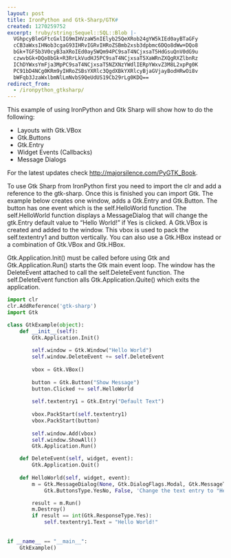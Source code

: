 ```yaml
---
layout: post
title: IronPython and Gtk-Sharp/GTK#
created: 1270259752
excerpt: !ruby/string:Sequel::SQL::Blob |-
  VGhpcyBleGFtcGxlIG9mIHVzaW5nIElyb25QeXRob24gYW5kIEd0ayBTaGFy
  cCB3aWxsIHNob3cgaG93IHRvIGRvIHRoZSBmb2xsb3dpbmc6DQo8dWw+DQo8
  bGk+TGF5b3V0cyB3aXRoIEd0ay5WQm94PC9saT4NCjxsaT5HdGsuQnV0dG9u
  czwvbGk+DQo8bGk+R3RrLkVudHJ5PC9saT4NCjxsaT5XaWRnZXQgRXZlbnRz
  IChDYWxsYmFja3MpPC9saT4NCjxsaT5NZXNzYWdlIERpYWxvZ3M8L2xpPg0K
  PC91bD4NCg0KRm9yIHRoZSBsYXRlc3QgdXBkYXRlcyBjaGVjayBodHRwOi8v
  bWFqb3JzaWxlbmNlLmNvbS9QeUdUS19Cb29rLg0KDQ==
redirect_from:
  - /ironpython_gtksharp/
---
```

This example of using IronPython and Gtk Sharp will show how to do the following:
<ul>
<li>Layouts with Gtk.VBox</li>
<li>Gtk.Buttons</li>
<li>Gtk.Entry</li>
<li>Widget Events (Callbacks)</li>
<li>Message Dialogs</li>
</ul>

For the latest updates check http://majorsilence.com/PyGTK_Book.

To use Gtk Sharp from IronPython first you need to import the clr and add a reference to the gtk-sharp. Once this is finished you can import Gtk. The example below creates one window, adds a Gtk.Entry and Gtk.Button. The button has one event which is the self.HelloWorld function. The self.HelloWorld function displays a MessageDialog that will change the gtk.Entry default value to “Hello World!” if Yes is clicked. A Gtk.VBox is created and added to the window. This vbox is used to pack the self.textentry1 and button vertically. You can also use a Gtk.HBox instead or a combination of Gtk.VBox and Gtk.HBox.

Gtk.Application.Init() must be called before using Gtk and Gtk.Application.Run() starts the Gtk main event loop. The window has the DeleteEvent attached to call the self.DeleteEvent function. The self.DeleteEvent function alls Gtk.Application.Quite() which exits the application.

```python
import clr
clr.AddReference('gtk-sharp')
import Gtk

class GtkExample(object):
	def __init__(self):
		Gtk.Application.Init()
		
		self.window = Gtk.Window("Hello World")
		self.window.DeleteEvent += self.DeleteEvent
		
		vbox = Gtk.VBox() 
		
		button = Gtk.Button("Show Message")
		button.Clicked += self.HelloWorld
		
		self.textentry1 = Gtk.Entry("Default Text")
		
		vbox.PackStart(self.textentry1)
		vbox.PackStart(button)
		
		self.window.Add(vbox)
		self.window.ShowAll()
		Gtk.Application.Run()

	def DeleteEvent(self, widget, event):
		Gtk.Application.Quit()
		
	def HelloWorld(self, widget, event):
		m = Gtk.MessageDialog(None, Gtk.DialogFlags.Modal, Gtk.MessageType.Info, \
			Gtk.ButtonsType.YesNo, False, 'Change the text entry to "Hello World?"')

		result = m.Run()
		m.Destroy()
		if result == int(Gtk.ResponseType.Yes):
			self.textentry1.Text = "Hello World!"
		
	
if __name__ == "__main__":
	GtkExample()
```
